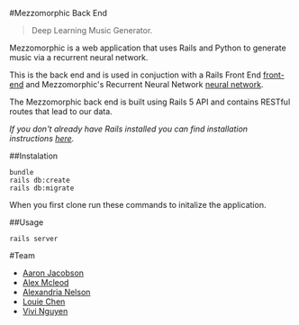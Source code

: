 #Mezzomorphic Back End
> Deep Learning Music Generator. 

Mezzomorphic is a web application that uses Rails and Python to generate music via a recurrent neural network.

This is the back end and is used in conjuction with a Rails Front End [front-end](https://github.com/louiehchen/mezzo_frontend) and Mezzomorphic's Recurrent Neural Network [neural network](https://github.com/SudoSanauu/mezzomorphicrnn).


The Mezzomorphic back end is built using Rails 5 API and contains RESTful routes that lead to our data.

*If you don't already have Rails installed you can find installation instructions [here](http://guides.rubyonrails.org/getting_started.html).*

##Instalation 
```
bundle 
rails db:create
rails db:migrate
```
When you first clone run these commands to initalize the application.

##Usage
```
rails server
```

#Team
* [Aaron Jacobson](https://github.com/SudoSanauu)
* [Alex Mcleod](https://github.com/mcleodaj)
* [Alexandria Nelson](https://github.com/Alex-CAN)
* [Louie Chen](https://github.com/louiehchen)
* [Vivi Nguyen](https://github.com/CatonNip)

